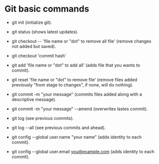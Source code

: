 # Git basic commands

- git init (initialize git).
- git status (shows latest updates).

- git checkout -- 'file name or "dot" to remove all file' (remove changes not added but saved).
- git checkout 'commit hash'

- git add 'file name or "dot" to add all' (adds file that you wants to commit).
- git reset 'file name or "dot" to remove file' (remove files added previously "from stage to changes", if none, will do nothing).

- git commit -m "your message" (commits files added along with a descriptive message).
- git commit -m "your message" --amend (overwrites lastes commit).

- git log (see previous commits).
- git log --all (see previous commits and ahead).

- git config --global user.name "your name" (adds identity to each commit).
- git config --global user.email you@example.com (adds identity to each commit).
